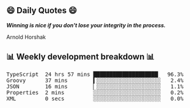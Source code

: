 ## 😄 Daily Quotes 😄

_**Winning is nice if you don't lose your integrity in the process.**_

Arnold Horshak



## 📊 Weekly development breakdown 📊

<pre>TypeScript  24 hrs 57 mins ████████████████████▏  96.3%
Groovy      37 mins        ▍░░░░░░░░░░░░░░░░░░░░   2.4%
JSON        16 mins        ▏░░░░░░░░░░░░░░░░░░░░   1.1%
Properties  2 mins         ░░░░░░░░░░░░░░░░░░░░░   0.2%
XML         0 secs         ░░░░░░░░░░░░░░░░░░░░░   0.0%</pre>